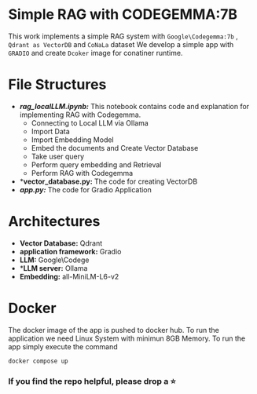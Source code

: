 # Simple RAG with CODEGEMMA:7B 

This work implements a simple RAG system with `Google\Codegemma:7b` , `Qdrant as VectorDB` and `CoNaLa` dataset
We develop a simple app with `GRADIO` and create `Dcoker` image for conatiner runtime.

# File Structures

- ***rag_localLLM.ipynb:*** This notebook contains code and explanation for implementing RAG with Codegemma.
  - Connecting to Local LLM via Ollama
  - Import Data
  - Import Embedding Model
  - Embed the documents and Create Vector Database
  - Take user query
  - Perform query embedding and Retrieval
  - Perform RAG with Codegemma
- ***vector_database.py:** The code for creating VectorDB
- ***app.py:*** The code for Gradio Application

# Architectures

- **Vector Database:** Qdrant
- **application framework:** Gradio
- **LLM:** Google\Codege
- ***LLM server:** Ollama
- **Embedding:** all-MiniLM-L6-v2

# Docker 
The docker image of the app is pushed to docker hub. To run the application we need Linux System with minimun 8GB Memory.
To run the app simply execute the command
```
docker compose up
```

### If you find the repo helpful, please drop a ⭐
